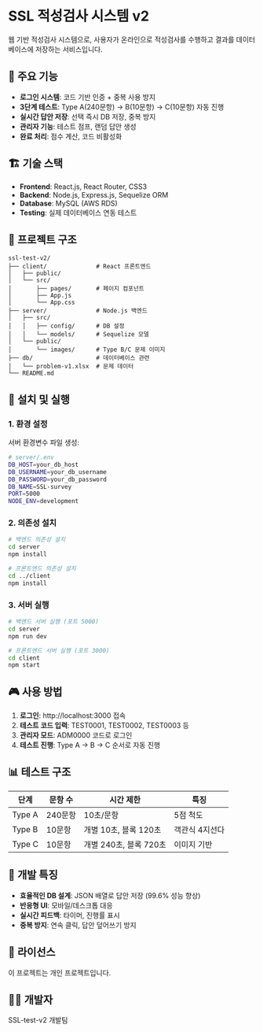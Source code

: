 # SSL 적성검사 시스템 v2

웹 기반 적성검사 시스템으로, 사용자가 온라인으로 적성검사를 수행하고 결과를 데이터베이스에 저장하는 서비스입니다.

## 🎯 주요 기능

- **로그인 시스템**: 코드 기반 인증 + 중복 사용 방지
- **3단계 테스트**: Type A(240문항) → B(10문항) → C(10문항) 자동 진행
- **실시간 답안 저장**: 선택 즉시 DB 저장, 중복 방지
- **관리자 기능**: 테스트 점프, 랜덤 답안 생성
- **완료 처리**: 점수 계산, 코드 비활성화

## 🏗️ 기술 스택

- **Frontend**: React.js, React Router, CSS3
- **Backend**: Node.js, Express.js, Sequelize ORM
- **Database**: MySQL (AWS RDS)
- **Testing**: 실제 데이터베이스 연동 테스트

## 📁 프로젝트 구조

```
ssl-test-v2/
├── client/              # React 프론트엔드
│   ├── public/
│   └── src/
│       ├── pages/       # 페이지 컴포넌트
│       ├── App.js
│       └── App.css
├── server/              # Node.js 백엔드
│   ├── src/
│   │   ├── config/      # DB 설정
│   │   └── models/      # Sequelize 모델
│   └── public/
│       └── images/      # Type B/C 문제 이미지
├── db/                  # 데이터베이스 관련
│   └── problem-v1.xlsx  # 문제 데이터
└── README.md
```

## 🚀 설치 및 실행

### 1. 환경 설정

서버 환경변수 파일 생성:
```bash
# server/.env
DB_HOST=your_db_host
DB_USERNAME=your_db_username
DB_PASSWORD=your_db_password
DB_NAME=SSL-survey
PORT=5000
NODE_ENV=development
```

### 2. 의존성 설치

```bash
# 백엔드 의존성 설치
cd server
npm install

# 프론트엔드 의존성 설치
cd ../client
npm install
```

### 3. 서버 실행

```bash
# 백엔드 서버 실행 (포트 5000)
cd server
npm run dev

# 프론트엔드 서버 실행 (포트 3000)
cd client
npm start
```

## 🎮 사용 방법

1. **로그인**: http://localhost:3000 접속
2. **테스트 코드 입력**: TEST0001, TEST0002, TEST0003 등
3. **관리자 모드**: ADM0000 코드로 로그인
4. **테스트 진행**: Type A → B → C 순서로 자동 진행

## 📊 테스트 구조

| 단계 | 문항 수 | 시간 제한 | 특징 |
|------|---------|-----------|------|
| Type A | 240문항 | 10초/문항 | 5점 척도 |
| Type B | 10문항 | 개별 10초, 블록 120초 | 객관식 4지선다 |
| Type C | 10문항 | 개별 240초, 블록 720초 | 이미지 기반 |

## 🔧 개발 특징

- **효율적인 DB 설계**: JSON 배열로 답안 저장 (99.6% 성능 향상)
- **반응형 UI**: 모바일/데스크톱 대응
- **실시간 피드백**: 타이머, 진행률 표시
- **중복 방지**: 연속 클릭, 답안 덮어쓰기 방지

## 📝 라이선스

이 프로젝트는 개인 프로젝트입니다.

## 👨‍💻 개발자

SSL-test-v2 개발팀
